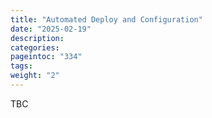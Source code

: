 ```yaml
---
title: "Automated Deploy and Configuration"
date: "2025-02-19"
description:
categories:
pageintoc: "334"
tags:
weight: "2"
---
```


<a id="automated-deploy-and-config-hpe-opennebula-onprem-cloud-solution"></a>

<!--# Automated Deployment and Configuration -->

TBC
